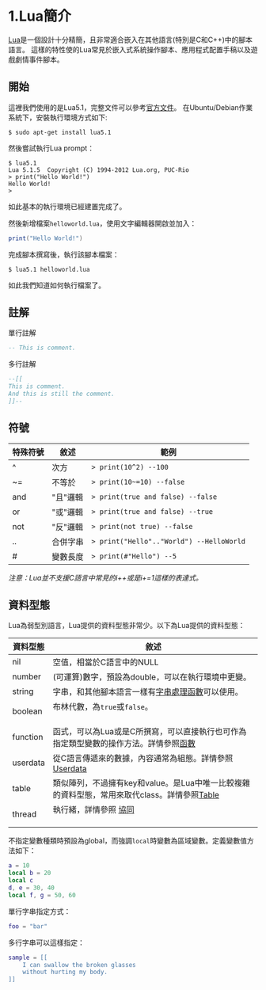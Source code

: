 # 1.Lua簡介
[Lua](https://www.lua.org/)是一個設計十分精簡，且非常適合嵌入在其他語言(特別是C和C++)中的腳本語言。
這樣的特性使的Lua常見於嵌入式系統操作腳本、應用程式配置手稿以及遊戲劇情事件腳本。

## 開始
這裡我們使用的是Lua5.1，完整文件可以參考[官方文件](https://www.lua.org/manual/5.1/)。
在Ubuntu/Debian作業系統下，安裝執行環境方式如下:
```
$ sudo apt-get install lua5.1
```

然後嘗試執行Lua prompt：
```
$ lua5.1
Lua 5.1.5  Copyright (C) 1994-2012 Lua.org, PUC-Rio
> print("Hello World!")
Hello World!
>
```
如此基本的執行環境已經建置完成了。

然後新增檔案`helloworld.lua`，使用文字編輯器開啟並加入：
```lua
print("Hello World!")
```
完成腳本撰寫後，執行該腳本檔案：
```
$ lua5.1 helloworld.lua
```
如此我們知道如何執行檔案了。

## 註解
單行註解
```lua
-- This is comment.
```

多行註解
```lua
--[[
This is comment.
And this is still the comment.
]]--
```

## 符號

| 特殊符號 | 敘述             | 範例                                                     |
|----------|------------------|----------------------------------------------------------|
| ^        | 次方             | `> print(10^2) --100`                                    |
| ~=       | 不等於           | `> print(10~=10) --false`                                |
| and      | "且"邏輯         | `> print(true and false) --false`                        |
| or       | "或"邏輯         | `> print(true and false) --true`                         |
| not      | "反"邏輯         | `> print(not true) --false`                              |
| ..       | 合併字串         | `> print("Hello".."World") --HelloWorld`                 |
| #        | 變數長度         | `> print(#"Hello") --5`                                  |

*注意：Lua並不支援C語言中常見的i++或是i+=1這樣的表達式。*

## 資料型態
Lua為弱型別語言，Lua提供的資料型態非常少。以下為Lua提供的資料型態：

| 資料型態 | 敘述                                                                                                   |
|----------|------------------------------------------------------------------------------------------------------|
| nil      | 空值，相當於C語言中的NULL                                                                               |
| number   | (可運算)數字，預設為double，可以在執行環境中更變。                                                         |
| string   | 字串，和其他腳本語言一樣有[字串處理函數](https://www.tutorialspoint.com/lua/lua_strings.htm)可以使用。      |
| boolean  | 布林代數，為`true`或`false`。                                                                          |
| function | 函式，可以為Lua或是C所撰寫，可以直接執行也可作為指定類型變數的操作方法。詳情參照[函數](/2.BasicUsage#函數)       |
| userdata | 從C語言傳遞來的數據，內容通常為組態。詳情參照[Userdata](/5.Data_Types_in_C#userdata)                       |
| table    | 類似陣列，不過擁有key和value。是Lua中唯一比較複雜的資料型態，常用來取代class。詳情參照[Table](/3.Table)         |
| thread   | 執行緒，詳情參照 [協同](/6.Coroutine)                                                               |

不指定變數種類時預設為global，而強調`local`時變數為區域變數。定義變數值方法如下：
```lua
a = 10
local b = 20
local c
d, e = 30, 40
local f, g = 50, 60
```

單行字串指定方式：
```lua
foo = "bar"
```

多行字串可以這樣指定：
```lua
sample = [[
    I can swallow the broken glasses
    without hurting my body.
]]
```
